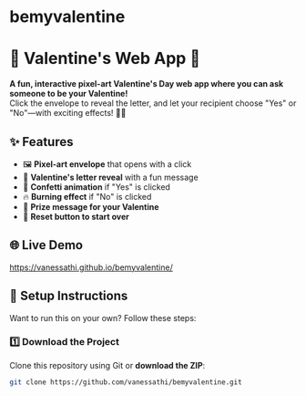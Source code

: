 # bemyvalentine

# 💌 Valentine's Web App 💖

**A fun, interactive pixel-art Valentine's Day web app where you can ask someone to be your Valentine!**  
Click the envelope to reveal the letter, and let your recipient choose "Yes" or "No"—with exciting effects! 🎉🔥  

## ✨ Features
- 🖼️ **Pixel-art envelope** that opens with a click  
- 💌 **Valentine's letter reveal** with a fun message  
- 🎊 **Confetti animation** if "Yes" is clicked  
- 🔥 **Burning effect** if "No" is clicked  
- 🎁 **Prize message for your Valentine**  
- 🔄 **Reset button to start over**  

## 🌐 Live Demo
https://vanessathi.github.io/bemyvalentine/

## 📂 Setup Instructions
Want to run this on your own? Follow these steps:  

### 1️⃣ **Download the Project**
Clone this repository using Git or **download the ZIP**:  
```sh
git clone https://github.com/vanessathi/bemyvalentine.git
